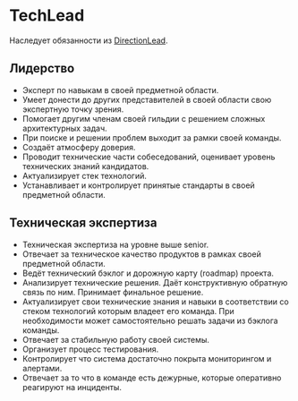# TechLead

Наследует обязанности из [DirectionLead](directionlead.md).

## Лидерство

- Эксперт по навыкам в своей предметной области.
- Умеет донести до других представителей в своей области свою экспертную точку зрения.
- Помогает другим членам своей гильдии с решением сложных архитектурных задач.
- При поиске и решении проблем выходит за рамки своей команды.
- Создаёт атмосферу доверия.
- Проводит технические части собеседований, оценивает уровень технических знаний кандидатов.
- Актуализирует стек технологий.
- Устанавливает и контролирует принятые стандарты в своей предметной области.

## Техническая экспертиза

- Техническая экспертиза на уровне выше senior.
- Отвечает за техническое качество продуктов в рамках своей предметной области.
- Ведёт технический бэклог и дорожную карту (roadmap) проекта.
- Анализирует технические решения. Даёт конструктивную обратную связь по ним. Принимает финальное решение.
- Актуализирует свои технические знания и навыки в соответствии со стеком технологий которым владеет его команда. При необходимости может самостоятельно решать задачи из бэклога команды.
- Отвечает за стабильную работу своей системы.
- Организует процесс тестирования.
- Контролирует что система достаточно покрыта мониторингом и алертами.
- Отвечает за то что в команде есть дежурные, которые оперативно реагируют на инциденты.
